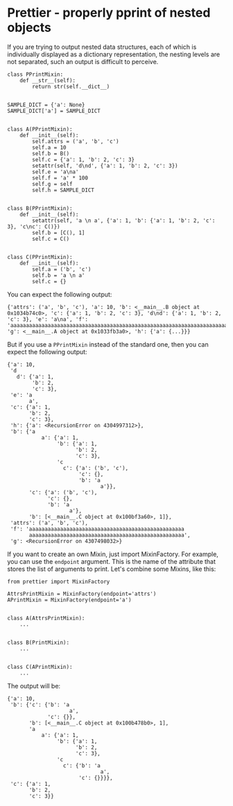 # Prettier - properly pprint of nested objects

If you are trying to output nested data structures, each of which is individually displayed as a dictionary
representation, the nesting levels are not separated, such an output is difficult to perceive.

```
class PPrintMixin:
    def __str__(self):
        return str(self.__dict__)


SAMPLE_DICT = {'a': None}
SAMPLE_DICT['a'] = SAMPLE_DICT


class A(PPrintMixin):
    def __init__(self):
        self.attrs = ('a', 'b', 'c')
        self.a = 10
        self.b = B()
        self.c = {'a': 1, 'b': 2, 'c': 3}
        setattr(self, 'd\nd', {'a': 1, 'b': 2, 'c': 3})
        self.e = 'a\na'
        self.f = 'a' * 100
        self.g = self
        self.h = SAMPLE_DICT


class B(PPrintMixin):
    def __init__(self):
        setattr(self, 'a \n a', {'a': 1, 'b': {'a': 1, 'b': 2, 'c': 3}, 'c\nc': C()})
        self.b = [C(), 1]
        self.c = C()


class C(PPrintMixin):
    def __init__(self):
        self.a = ('b', 'c')
        self.b = 'a \n a'
        self.c = {}
```

You can expect the following output:

```
{'attrs': ('a', 'b', 'c'), 'a': 10, 'b': <__main__.B object at 0x1034b74c0>, 'c': {'a': 1, 'b': 2, 'c': 3}, 'd\nd': {'a': 1, 'b': 2, 'c': 3}, 'e': 'a\na', 'f': 'aaaaaaaaaaaaaaaaaaaaaaaaaaaaaaaaaaaaaaaaaaaaaaaaaaaaaaaaaaaaaaaaaaaaaaaaaaaaaaaaaaaaaaaaaaaaaaaaaaaa', 'g': <__main__.A object at 0x1033fb3a0>, 'h': {'a': {...}}}
```

But if you use a ```PPrintMixin``` instead of the standard one, then you can expect the following output:

```
{'a': 10,
 'd
   d': {'a': 1,
        'b': 2,
        'c': 3},
 'e': 'a
       a',
 'c': {'a': 1,
       'b': 2,
       'c': 3},
 'h': {'a': <RecursionError on 4304997312>},
 'b': {'a 
           a': {'a': 1,
                'b': {'a': 1,
                      'b': 2,
                      'c': 3},
                'c
                  c': {'a': ('b', 'c'),
                       'c': {},
                       'b': 'a 
                              a'}},
       'c': {'a': ('b', 'c'),
             'c': {},
             'b': 'a 
                    a'},
       'b': [<__main__.C object at 0x100bf3a60>, 1]},
 'attrs': ('a', 'b', 'c'),
 'f': 'aaaaaaaaaaaaaaaaaaaaaaaaaaaaaaaaaaaaaaaaaaaaaaaaaa
       aaaaaaaaaaaaaaaaaaaaaaaaaaaaaaaaaaaaaaaaaaaaaaaaaa',
 'g': <RecursionError on 4307498032>}
```

If you want to create an own Mixin, just import MixinFactory. For example, you can use the ```endpoint``` argument. This
is the name of the attribute that stores the list of arguments to
print. Let's combine some Mixins, like this:

```
from prettier import MixinFactory

AttrsPrintMixin = MixinFactory(endpoint='attrs')
APrintMixin = MixinFactory(endpoint='a')


class A(AttrsPrintMixin):
    ...


class B(PrintMixin):
    ...


class C(APrintMixin):
    ...
```

The output will be:

```
{'a': 10,
 'b': {'c': {'b': 'a 
                    a',
             'c': {}},
       'b': [<__main__.C object at 0x100b478b0>, 1],
       'a 
           a': {'a': 1,
                'b': {'a': 1,
                      'b': 2,
                      'c': 3},
                'c
                  c': {'b': 'a 
                              a',
                       'c': {}}}},
 'c': {'a': 1,
       'b': 2,
       'c': 3}}
 ```
